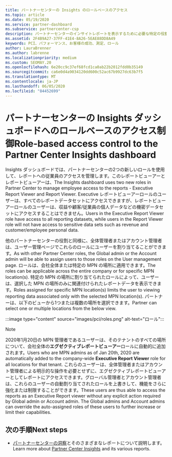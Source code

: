 ```yaml
---
title: パートナーセンターの Insights のロールベースのアクセス
ms.topic: article
ms.date: 05/19/2020
ms.service: partner-dashboard
ms.subservice: partnercenter-csp
description: パートナーセンターのインサイトレポートを表示するために必要な特定の役割について説明します。 これには、エグゼクティブレポートビューアーとレポートビューアーのロールが含まれます。
ms.assetid: 2F4B9A27-37FF-41E4-8A26-5EAE88DD8A49
keywords: PCI、パフォーマンス、お客様の成功、測定、ロール
author: LauraBrenner
ms.author: labrenne
ms.localizationpriority: medium
ms.custom: SEOMAY.20
ms.openlocfilehash: 6e20cc9c37ef68fcd1ca0ab22b2012fdd0b35149
ms.sourcegitcommit: ca6e0d4a9034120dd600c52ac67b9927dc63b7f5
ms.translationtype: MT
ms.contentlocale: ja-JP
ms.lasthandoff: 06/05/2020
ms.locfileid: "84452699"
---
```

# <a name="role-based-access-control-to-the-partner-center-insights-dashboard"></a><span data-ttu-id="51e2f-105">パートナーセンターの Insights ダッシュボードへのロールベースのアクセス制御</span><span class="sxs-lookup"><span data-stu-id="51e2f-105">Role-based access control to the Partner Center Insights dashboard</span></span>

<span data-ttu-id="51e2f-106">Insights ダッシュボードでは、パートナーセンターの2つの新しいロールを使用して、レポートへの従業員のアクセスを管理します。このレポートビューアーとレポートビューアーは、</span><span class="sxs-lookup"><span data-stu-id="51e2f-106">The Insights dashboard uses two new roles in Partner Center to manage employee access to the reports - Executive Report Viewer and Report Viewer.</span></span>  <span data-ttu-id="51e2f-107">Executive レポートビューアーロールのユーザーは、すべてのレポートデータセットにアクセスできますが、レポートビューアーロールのユーザーは、収益や顧客/従業員の個人データなどの機密データセットにアクセスすることはできません。</span><span class="sxs-lookup"><span data-stu-id="51e2f-107">Users in the Executive Report Viewer role have access to all reporting datasets, while users in the Report Viewer role will not have access to sensitive data sets such as revenue and customer/employee personal data.</span></span>  

<span data-ttu-id="51e2f-108">他のパートナーセンターの役割と同様に、全体管理者またはアカウント管理者は、ユーザー管理ページでこれらのロールにユーザーを割り当てることができます。</span><span class="sxs-lookup"><span data-stu-id="51e2f-108">As with other Partner Center roles, the Global admin or the Account admin will be able to assign users to those roles on the User management page.</span></span> <span data-ttu-id="51e2f-109">ロールは、会社全体または特定の MPN の場所に適用できます。</span><span class="sxs-lookup"><span data-stu-id="51e2f-109">The roles can be applicable across the entire company or for specific MPN location(s).</span></span> <span data-ttu-id="51e2f-110">特定の MPN の場所に割り当てられたロールによって、ユーザーは、選択した MPN の場所のみに関連付けられたレポートデータを表示できます。</span><span class="sxs-lookup"><span data-stu-id="51e2f-110">Roles assigned for specific MPN location(s) limits the user to viewing reporting data associated only with the selected MPN location(s).</span></span> <span data-ttu-id="51e2f-111">パートナーは、以下のビューから1つまたは複数の場所を選択できます。</span><span class="sxs-lookup"><span data-stu-id="51e2f-111">Partner can select one or multiple locations from the below view.</span></span>

:::image type="content" source="images/pci/roles.png" alt-text="ロール":::

>[!Note]
> <span data-ttu-id="51e2f-113">2020年1月20日の MPN 管理者であるユーザーは、そのテナントのすべての場所について、会社全体の**エグゼクティブレポートビューアー**ロールに自動的に追加されます。</span><span class="sxs-lookup"><span data-stu-id="51e2f-113">Users who are MPN admins as of Jan 20th, 2020 are automatically added to the company-wide **Executive Report Viewer** role for all locations for that tenant.</span></span> <span data-ttu-id="51e2f-114">これらのユーザーは、全体管理者またはアカウント管理者による明示的な操作を必要とせずに、エグゼクティブレポートビューアーとしてレポートにアクセスできます。グローバル管理者とアカウント管理者は、これらのユーザーの自動割り当てされたロールを上書きして、機能をさらに強化または制限することができます。</span><span class="sxs-lookup"><span data-stu-id="51e2f-114">These users are thus able to access the reports as an Executive Report viewer without any explicit action required by Global admin or Account admin. The Global admins and Account admins can override the auto-assigned roles of these users to further increase or limit their capabilities.</span></span>

## <a name="next-steps"></a><span data-ttu-id="51e2f-115">次の手順</span><span class="sxs-lookup"><span data-stu-id="51e2f-115">Next steps</span></span>

- <span data-ttu-id="51e2f-116">[パートナーセンターの洞察](partner-center-insights.md)とそのさまざまなレポートについて説明します。</span><span class="sxs-lookup"><span data-stu-id="51e2f-116">Learn more about [Partner Center Insights](partner-center-insights.md) and its various reports.</span></span>
